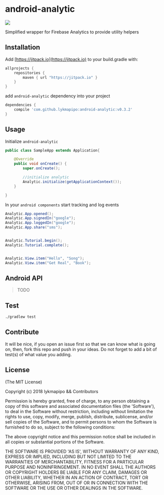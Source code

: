 android-analytic
=======================

[![](https://jitpack.io/v/lykmapipo/android-analytic.svg)](https://jitpack.io/#lykmapipo/android-analytic)

Simplified wrapper for Firebase Analytics to provide utility helpers

## Installation
Add [https://jitpack.io](https://jitpack.io) to your build.gradle with:
```gradle
allprojects {
    repositories {
        maven { url "https://jitpack.io" }
    }
}
```
add `android-analytic` dependency into your project

```gradle
dependencies {
    compile 'com.github.lykmapipo:android-analytic:v0.3.2'
}
```

## Usage

Initialize `android-analytic`

```java
public class SampleApp extends Application{

    @Override
    public void onCreate() {
        super.onCreate();

        //initialize analytic
        Analytic.initialize(getApplicationContext());
    }

}
```

In your `android components` start tracking and log events

```java
Analytic.App.opened();
Analytic.App.signedIn("google");
Analytic.App.loggedIn("google");
Analytic.App.share("sms");


Analytic.Tutorial.begin();
Analytic.Tutorial.complete();


Analytic.View.item("Hello", "Song");
Analytic.View.item("Get Real", "Book");


```

## Android API

> TODO


## Test
```sh
./gradlew test
```

## Contribute
It will be nice, if you open an issue first so that we can know what is going on, then, fork this repo and push in your ideas.
Do not forget to add a bit of test(s) of what value you adding.

## License

(The MIT License)

Copyright (c) 2018 lykmapipo && Contributors

Permission is hereby granted, free of charge, to any person obtaining
a copy of this software and associated documentation files (the
'Software'), to deal in the Software without restriction, including
without limitation the rights to use, copy, modify, merge, publish,
distribute, sublicense, and/or sell copies of the Software, and to
permit persons to whom the Software is furnished to do so, subject to
the following conditions:

The above copyright notice and this permission notice shall be
included in all copies or substantial portions of the Software.

THE SOFTWARE IS PROVIDED 'AS IS', WITHOUT WARRANTY OF ANY KIND,
EXPRESS OR IMPLIED, INCLUDING BUT NOT LIMITED TO THE WARRANTIES OF
MERCHANTABILITY, FITNESS FOR A PARTICULAR PURPOSE AND NONINFRINGEMENT.
IN NO EVENT SHALL THE AUTHORS OR COPYRIGHT HOLDERS BE LIABLE FOR ANY
CLAIM, DAMAGES OR OTHER LIABILITY, WHETHER IN AN ACTION OF CONTRACT,
TORT OR OTHERWISE, ARISING FROM, OUT OF OR IN CONNECTION WITH THE
SOFTWARE OR THE USE OR OTHER DEALINGS IN THE SOFTWARE.
